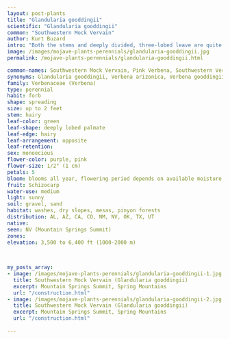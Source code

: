 ```yaml
---
layout: post-plants
title: "Glandularia gooddingii"
scientific: "Glandularia gooddingii"
common: "Southwestern Mock Vervain"
author: Kurt Buzard
intro: "Both the stems and deeply divided, three-lobed leave are quite hairy. It is a spreading plant forming a low mat 3 ft. wide. The plant blooms in large, dense, head-like spikes of many flowers atop several 6-18 inch stems. Each flower has a calyx of hairy sepals and a pale purple-blue corolla up to 1/2 inches (1.4 cm) long. It is common to see these in the mountains in the weeks following rain."
image: /images/mojave-plants-perennials/glandularia-gooddingii.jpg
permalink: /mojave-plants-perennials/glandularia-gooddingii.html

common-names: Southwestern Mock Vervain, Pink Verbena, Southwestern Vervain, Goodding’s Verbena, Mojave Verbena
synonyms: Glandularia gooddingii, Verbena arizonica, Verbena gooddingii, Verbena gooddingii var. nepetifolia, Verbena verna, Verbena verna var. fissa
family: Verbenaceae (Verbena)
type: perennial
habit: forb
shape: spreading
size: up to 2 feet
stem: hairy
leaf-color: green
leaf-shape: deeply lobed palmate
leaf-edge: hairy
leaf-arrangement: opposite
leaf-retention: 
sex: monoecious
flower-color: purple, pink
flower-size: 1/2" (1 cm)
petals: 5
bloom: blooms all year, flowering period depends on available moisture
fruit: Schizocarp
water-use: medium
light: sunny
soil: gravel, sand
habitat: washes, dry slopes, mesas, pinyon forests
distribution: AL, AZ, CA, CO, NM, NV, OK, TX, UT
native: 
seen: NV (Mountain Springs Summit)
zones: 
elevation: 3,500 to 6,400 ft (1000-2000 m)
 
   

my_posts_array:
- image: /images/mojave-plants-perennials/glandularia-gooddingii-1.jpg
  title: Southwestern Mock Vervain (Glandularia gooddingii)
  excerpt: Mountain Springs Summit, Spring Mountains
  url: "/construction.html"
- image: /images/mojave-plants-perennials/glandularia-gooddingii-2.jpg
  title: Southwestern Mock Vervain (Glandularia gooddingii)
  excerpt: Mountain Springs Summit, Spring Mountains
  url: "/construction.html"
 
---
```

  
  
 <p></p>
  